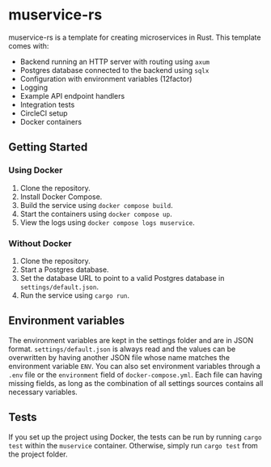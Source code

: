 # muservice-rs
muservice-rs is a template for creating microservices in Rust. This template comes with:
- Backend running an HTTP server with routing using `axum`
- Postgres database connected to the backend using `sqlx`
- Configuration with environment variables (12factor)
- Logging
- Example API endpoint handlers
- Integration tests
- CircleCI setup
- Docker containers

## Getting Started

### Using Docker
1. Clone the repository.
2. Install Docker Compose.
3. Build the service using `docker compose build`.
4. Start the containers using `docker compose up`.
5. View the logs using `docker compose logs muservice`.

### Without Docker
1. Clone the repository.
2. Start a Postgres database.
3. Set the database URL to point to a valid Postgres database in `settings/default.json`.
4. Run the service using `cargo run`.


## Environment variables
The environment variables are kept in the settings folder and are in JSON format. `settings/default.json` is always read and the values can be overwritten by having another JSON file whose name matches the environment variable `ENV`. You can also set environment variables through a `.env` file or the `environment` field of `docker-compose.yml`. Each file can having missing fields, as long as the combination of all settings sources contains all necessary variables.

## Tests
If you set up the project using Docker, the tests can be run by running `cargo test` within the `muservice` container. Otherwise, simply run `cargo test` from the project folder.
